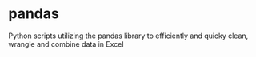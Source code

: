 # pandas
Python scripts utilizing the pandas library to efficiently and quicky clean, wrangle and combine data in Excel 
